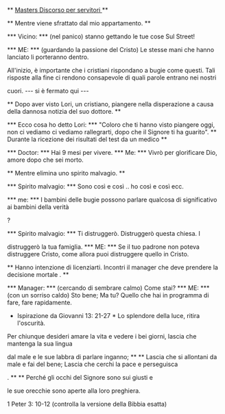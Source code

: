 ** <u> Masters Discorso per servitori </u> **

** Mentre viene sfrattato dal mio appartamento. **

*** Vicino: *** (nel panico) stanno gettando le tue cose Sul
Street!

*** ME: *** (guardando la passione del Cristo) Le stesse mani che hanno lanciato
li porteranno dentro.

All'inizio, è importante che i cristiani rispondano a bugie come   questi.
Tali risposte alla fine ci rendono consapevole di quali parole entrano nei nostri

cuori.
--- si è fermato qui ---

** Dopo aver visto Lori, un cristiano, piangere nella disperazione a causa della dannosa notizia del suo dottore. **

*** Ecco cosa ho detto Lori: *** "Coloro che ti hanno visto piangere oggi, non ci vediamo  ci vediamo rallegrarti, dopo che il Signore ti ha guarito".
** Durante la ricezione dei risultati del test da un medico **

*** Doctor: *** Hai 9 mesi per vivere.
*** Me: *** Vivrò per glorificare Dio, amore dopo che sei morto.

** Mentre elimina uno spirito malvagio. **

*** Spirito malvagio: *** Sono così e così .. ho così e così ecc.

*** me: *** I bambini delle bugie possono parlare qualcosa di significativo ai bambini della verità

?

*** Spirito malvagio: *** Ti distruggerò. Distruggerò questa chiesa. I

distruggerò la tua famiglia.
*** ME: *** Se il tuo padrone non poteva distruggere Cristo, come allora puoi distruggere quello in Cristo.

** Hanno intenzione di licenziarti. Incontri il manager che deve prendere la decisione mortale
. **

*** Manager: *** (cercando di sembrare calmo) Come stai?
*** ME: *** (con un sorriso caldo) Sto bene; Ma tu? Quello che hai in programma di fare, fare rapidamente.

* Ispirazione da Giovanni 13: 21-27 *
Lo splendore della luce, ritira l'oscurità.

Per chiunque desideri amare la vita e vedere i bei giorni, lascia che mantenga la sua lingua

dal male e le sue labbra di parlare inganno; ** <up> </up> ** Lascia che
si allontani da male e fai del bene; Lascia che cerchi la pace e perseguisca

. ** <up> </up> ** Perché gli occhi del Signore sono sui giusti e

le sue orecchie sono aperte alla loro preghiera.

1 Peter 3: 10-12 (controlla la versione della Bibbia esatta)
